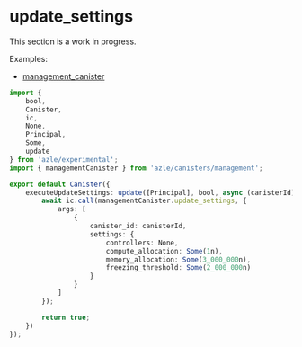# update_settings

This section is a work in progress.

Examples:

-   [management_canister](https://github.com/demergent-labs/azle/tree/main/examples/management_canister)

```typescript
import {
    bool,
    Canister,
    ic,
    None,
    Principal,
    Some,
    update
} from 'azle/experimental';
import { managementCanister } from 'azle/canisters/management';

export default Canister({
    executeUpdateSettings: update([Principal], bool, async (canisterId) => {
        await ic.call(managementCanister.update_settings, {
            args: [
                {
                    canister_id: canisterId,
                    settings: {
                        controllers: None,
                        compute_allocation: Some(1n),
                        memory_allocation: Some(3_000_000n),
                        freezing_threshold: Some(2_000_000n)
                    }
                }
            ]
        });

        return true;
    })
});
```
